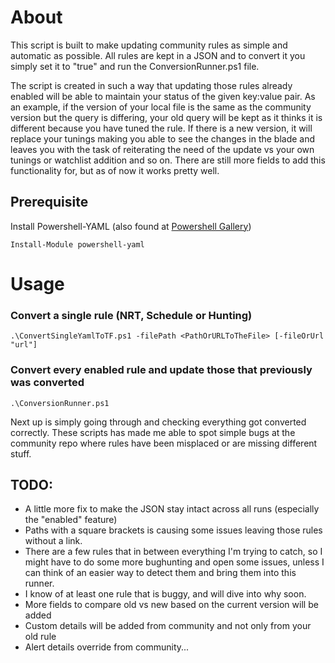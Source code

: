 # About
This script is built to make updating community rules as simple and automatic as possible. All rules are kept in a JSON and to convert it you simply set it to "true" and run the ConversionRunner.ps1 file. 

The script is created in such a way that updating those rules already enabled will be able to maintain your status of the given key:value pair. As an example, if the version of your local file is the same as the community version but the query is differing, your old query will be kept as it thinks it is different because you have tuned the rule. If there is a new version, it will replace your tunings making you able to see the changes in the blade and leaves you with the task of reiterating the need of the update vs your own tunings or watchlist addition and so on. There are still more fields to add this functionality for, but as of now it works pretty well.

## Prerequisite
Install Powershell-YAML (also found at [Powershell Gallery](https://www.powershellgallery.com/))

```
Install-Module powershell-yaml
```
# Usage

### Convert a single rule (NRT, Schedule or Hunting)
```
.\ConvertSingleYamlToTF.ps1 -filePath <PathOrURLToTheFile> [-fileOrUrl "url"]
```

### Convert every enabled rule and update those that previously was converted
```
.\ConversionRunner.ps1
```

Next up is simply going through and checking everything got converted correctly. These scripts has made me able to spot simple bugs at the community repo where rules have been misplaced or are missing different stuff. 

## TODO: 
- A little more fix to make the JSON stay intact across all runs (especially the "enabled" feature)
- Paths with a square brackets is causing some issues leaving those rules without a link.
- There are a few rules that in between everything I'm trying to catch, so I might have to do some more bughunting and open some issues, unless I can think of an easier way to detect them and bring them into this runner.
- I know of at least one rule that is buggy, and will dive into why soon.
- More fields to compare old vs new based on the current version will be added
- Custom details will be added from community and not only from your old rule
- Alert details override from community...